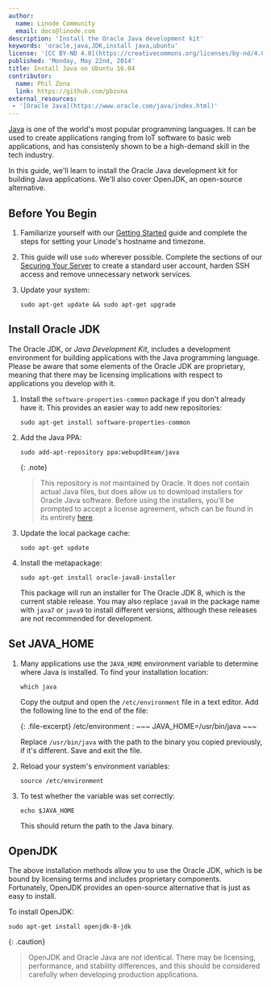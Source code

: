 ```yaml
---
author:
  name: Linode Community
  email: docs@linode.com
description: 'Install the Oracle Java development kit'
keywords: 'oracle,java,JDK,install java,ubuntu'
license: '[CC BY-ND 4.0](https://creativecommons.org/licenses/by-nd/4.0)'
published: 'Monday, May 22nd, 2014'
title: Install Java on Ubuntu 16.04
contributor:
  name: Phil Zona
  link: https://github.com/pbzona
external_resources:
 - '[Oracle Java](https://www.oracle.com/java/index.html)'
---
```


[Java](https://www.oracle.com/java/index.html) is one of the world's most popular programming languages. It can be used to create applications ranging from IoT software to basic web applications, and has consistenly shown to be a high-demand skill in the tech industry.

In this guide, we'll learn to install the Oracle Java development kit for building Java applications. We'll also cover OpenJDK, an open-source alternative.

## Before You Begin

1.  Familiarize yourself with our [Getting Started](/docs/getting-started) guide and complete the steps for setting your Linode's hostname and timezone.

2.  This guide will use `sudo` wherever possible. Complete the sections of our [Securing Your Server](/docs/security/securing-your-server) to create a standard user account, harden SSH access and remove unnecessary network services.

3.  Update your system:

        sudo apt-get update && sudo apt-get upgrade

## Install Oracle JDK

The Oracle JDK, or *Java Development Kit*, includes a development environment for building applications with the Java programming language. Please be aware that some elements of the Oracle JDK are proprietary, meaning that there may be licensing implications with respect to applications you develop with it.

1.  Install the `software-properties-common` package if you don't already have it. This provides an easier way to add new repositories:

        sudo apt-get install software-properties-common

2.  Add the Java PPA:

        sudo add-apt-repository ppa:webupd8team/java

    {: .note}
    > This repository is *not* maintained by Oracle. It does not contain actual Java files, but does allow us to download installers for Oracle Java software. Before using the installers, you'll be prompted to accept a license agreement, which can be found in its entirety [here](http://www.oracle.com/technetwork/java/javase/terms/license/index.html).

3.  Update the local package cache:

        sudo apt-get update

4.  Install the metapackage:

        sudo apt-get install oracle-java8-installer

    This package will run an installer for The Oracle JDK 8, which is the current stable release. You may also replace `java8` in the package name with `java7` or `java9` to install different versions, although these releases are not recommended for development.

## Set JAVA_HOME

1.  Many applications use the `JAVA_HOME` environment variable to determine where Java is installed. To find your installation location:

        which java

    Copy the output and open the `/etc/environment` file in a text editor. Add the following line to the end of the file:

    {: .file-excerpt}
    /etc/environment
    :   ~~~
        JAVA_HOME=/usr/bin/java
        ~~~

    Replace `/usr/bin/java` with the path to the binary you copied previously, if it's different. Save and exit the file.

2.  Reload your system's environment variables:

        source /etc/environment

3.  To test whether the variable was set correctly:

        echo $JAVA_HOME

    This should return the path to the Java binary.

## OpenJDK

The above installation methods allow you to use the Oracle JDK, which is be bound by licensing terms and includes proprietary components. Fortunately, OpenJDK provides an open-source alternative that is just as easy to install.

To install OpenJDK:

    sudo apt-get install openjdk-8-jdk

{: .caution}
> OpenJDK and Oracle Java are *not* identical. There may be licensing, performance, and stability differences, and this should be considered carefully when developing production applications.

